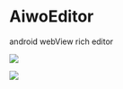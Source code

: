 # AiwoEditor
android webView rich editor

![](https://cdn.nlark.com/yuque/0/2020/jpeg/252337/1587091990412-assets/web-upload/74c65e9e-8bb8-4f39-b996-2b582efa7178.jpeg)

![](https://cdn.nlark.com/yuque/0/2020/jpeg/252337/1587091990430-assets/web-upload/09da08fc-947b-4012-a21e-cb93ac502543.jpeg)
